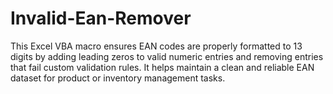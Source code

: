 # Invalid-Ean-Remover
This Excel VBA macro ensures EAN codes are properly formatted to 13 digits by adding leading zeros to valid numeric entries and removing entries that fail custom validation rules. It helps maintain a clean and reliable EAN dataset for product or inventory management tasks.
